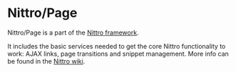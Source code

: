 Nittro/Page
===========

Nittro/Page is a part of the [Nittro framework](https://github.com/nittro/nittro).

It includes the basic services needed to get the core Nittro functionality to work: AJAX links,
page transitions and snippet management. More info can be found in the [Nittro wiki](https://github.com/nittro/nittro/wiki).
